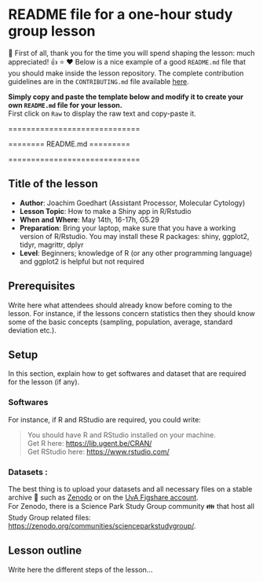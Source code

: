 # README file for a one-hour study group lesson
:tada: First of all, thank you for the time you will spend shaping the lesson: much appreciated! :+1: :star: :heart: 
Below is a nice example of a good `README.md` file that you should make inside the lesson repository. The complete contribution guidelines are in the `CONTRIBUTING.md` file available [here](https://github.com/ScienceParkStudyGroup/studyGroup/blob/gh-pages/CONTRIBUTING.md).

**Simply copy and paste the template below and modify it to create your own `README.md` file for your lesson.**   
First click on `Raw` to display the raw text and copy-paste it. 

=============================    

======== README.md =========   

=============================  

## Title of the lesson

- **Author**: Joachim Goedhart (Assistant Processor, Molecular Cytology)
- **Lesson Topic**: How to make a Shiny app in R/Rstudio
- **When and Where**: May 14th, 16-17h, G5.29
- **Preparation**: Bring your laptop, make sure that you have a working version of R/Rstudio. You may install these R packages: shiny, ggplot2, tidyr, magrittr, dplyr
- **Level**: Beginners; knowledge of R (or any other programming language) and ggplot2 is helpful but not required

## Prerequisites 
Write here what attendees should already know before coming to the lesson. For instance, if the lessons concern statistics then they should know some of the basic concepts (sampling, population, average, standard deviation etc.).

## Setup
In this section, explain how to get softwares and dataset that are required for the lesson (if any).  

### Softwares
For instance, if R and RStudio are required, you could write:
> You should have R and RStudio installed on your machine.   
Get R here: https://lib.ugent.be/CRAN/  
Get RStudio here: https://www.rstudio.com/   

### Datasets :
The best thing is to upload your datasets and all necessary files on a stable archive :open_file_folder: such as [Zenodo](https://zenodo.org/) or on the [UvA Figshare account](https://uvaauas.figshare.com/).  
For Zenodo, there is a Science Park Study Group community :family: that host all Study Group related files: https://zenodo.org/communities/scienceparkstudygroup/.

## Lesson outline
Write here the different steps of the lesson...
